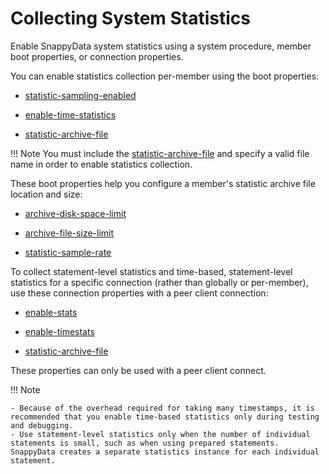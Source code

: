 # Collecting System Statistics

Enable SnappyData system statistics using a system procedure, member boot properties, or connection properties.

You can enable statistics collection per-member using the boot properties:

-   [statistic-sampling-enabled](../reference/configuration_parameters/statistic-sampling-enabled.md)

-   [enable-time-statistics](../reference/configuration_parameters/enable-time-statistics.md)

-   [statistic-archive-file](../reference/configuration_parameters/statistic-archive-file.md)

!!! Note
	You must include the [statistic-archive-file](../reference/configuration_parameters/statistic-archive-file.md) and specify a valid file name in order to enable statistics collection.</p>
These boot properties help you configure a member's statistic archive file location and size:

-   [archive-disk-space-limit](../reference/configuration_parameters/archive-disk-space-limit.md)

-   [archive-file-size-limit](../reference/configuration_parameters/archive-file-size-limit.md)

-   [statistic-sample-rate](../reference/configuration_parameters/statistic-sample-rate.md)

To collect statement-level statistics and time-based, statement-level statistics for a specific connection (rather than globally or per-member), use these connection properties with a peer client connection:

-   [enable-stats](../reference/configuration_parameters/enable-stats.md)

-   [enable-timestats](../reference/configuration_parameters/enable-timestats.md)

-   [statistic-archive-file](../reference/configuration_parameters/statistic-archive-file.md)

These properties can only be used with a peer client connect.

!!! Note

	- Because of the overhead required for taking many timestamps, it is recommended that you enable time-based statistics only during testing and debugging.
	- Use statement-level statistics only when the number of individual statements is small, such as when using prepared statements. SnappyData creates a separate statistics instance for each individual statement.

